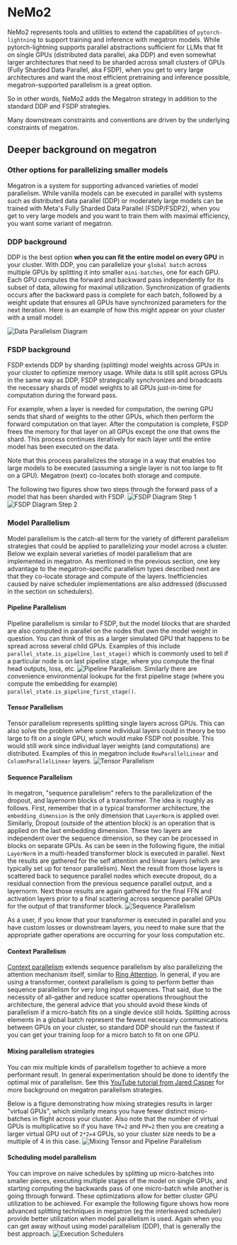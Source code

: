 # NeMo2
NeMo2 represents tools and utilities to extend the capabilities of `pytorch-lightning` to support training and inference
with megatron models. While pytorch-lightning supports parallel abstractions sufficient for LLMs that fit on single GPUs
(distributed data parallel, aka DDP) and even somewhat larger architectures that need to be sharded across small
clusters of GPUs (Fully Sharded Data Parallel, aka FSDP), when you get to very large architectures and want the most
efficient pretraining and inference possible, megatron-supported parallelism is a great option.

So in other words, NeMo2 adds the Megatron strategy in addition to the standard DDP and FSDP strategies.

Many downstream constraints and conventions are driven by the underlying constraints of megatron.

## Deeper background on megatron
### Other options for parallelizing smaller models
Megatron is a system for supporting advanced varieties of model parallelism. While vanilla models can be executed
in parallel with systems such as distributed data parallel (DDP) or moderately large models can be trained with Meta's
Fully Sharded Data Parallel (FSDP/FSDP2), when you get to very large models and you want to train them with maximal
efficiency, you want some variant of megatron.

### DDP background
DDP is the best option **when you can fit the entire model on every GPU** in your cluster. With DDP, you can
parallelize your `global batch` across multiple GPUs by splitting it into smaller `mini-batches`, one for each GPU.
Each GPU computes the forward and backward pass independently for its subset of data, allowing for maximal utilization.
Synchronization of gradients occurs after the backward pass is complete for each batch, followed by a weight update
that ensures all GPUs have synchronized parameters for the next iteration. Here is an example of how this might appear
on your cluster with a small model:

![Data Parallelism Diagram](../assets/images/megatron_background/data_parallelism.jpg)

### FSDP background
FSDP extends DDP by sharding (splitting) model weights across GPUs in your cluster to optimize memory usage.
While data is still split across GPUs in the same way as DDP, FSDP strategically synchronizes and broadcasts
the necessary shards of model weights to all GPUs just-in-time for computation during the forward pass.

For example, when a layer is needed for computation, the owning GPU sends that shard of weights to the other GPUs,
which then perform the forward computation on that layer. After the computation is complete, FSDP frees the memory for
that layer on all GPUs except the one that owns the shard. This process continues iteratively for each layer until the
entire model has been executed on the data.

Note that this process parallelizes the storage in a way that enables too large models to be executed (assuming a single
layer is not too large to fit on a GPU). Megatron (next) co-locates both storage and compute.

The following two figures show two steps through the forward pass of a model that has been sharded with FSDP.
![FSDP Diagram Step 1](../assets/images/megatron_background/fsdp_slide1.jpg)
![FSDP Diagram Step 2](../assets/images/megatron_background/fsdp_slide2.jpg)

### Model Parallelism
Model parallelism is the catch-all term for the variety of different parallelism strategies
that could be applied to parallelizing your model across a cluster. Below we explain several varieties of model
parallelism that are implemented in megatron. As mentioned in the previous section, one key advantage to the
megatron-specific parallelism types described next are that they co-locate storage and compute of the layers. Inefficiencies
caused by naive scheduler implementations are also addressed (discussed in the section on schedulers).

#### Pipeline Parallelism
Pipeline parallelism is similar to FSDP, but the model blocks that are sharded are also computed in parallel on the
nodes that own the model weight in question. You can think of this as a larger simulated GPU that happens to be spread
across several child GPUs. Examples of this include `parallel_state.is_pipeline_last_stage()` which is commonly
used to tell if a particular node is on last pipeline stage, where you compute the final head outputs, loss, etc.
![Pipeline Parallelism](../assets/images/megatron_background/pipeline_parallelism.jpg). Similarly there are convenience
environmental lookups for the first pipeline stage (where you compute the embedding for example)
`parallel_state.is_pipeline_first_stage()`.

#### Tensor Parallelism
Tensor parallelism represents splitting single layers across GPUs. This can also solve the problem where some individual
layers could in theory be too large to fit on a single GPU, which would make FSDP not possible. This would still work
since individual layer weights (and computations) are distributed. Examples of this in megatron include `RowParallelLinear` and
`ColumnParallelLinear` layers.
![Tensor Parallelism](../assets/images/megatron_background/tensor_parallelism.jpg)

#### Sequence Parallelism
In megatron, "sequence parallelism" refers to the parallelization of the dropout, and layernorm blocks of a transformer.
The idea is roughly as follows. First, remember that in a typical transformer architecture, the `embedding_dimension` is
the only dimension that `LayerNorm` is applied over. Similarly, Dropout (outside of the attention block) is an operation
that is applied on the last embedding dimension. These two layers are independent over the sequence dimension, so they
can be processed in blocks on separate GPUs. As can be seen in the following figure, the initial `LayerNorm` in a
multi-headed transformer block is executed in parallel. Next the results are gathered for the self attention and linear
layers (which are typically set up for tensor parallelism). Next the result from those layers is scattered back to
sequence parallel nodes which execute dropout, do a residual connection from the previous sequence parallel output, and
a layernorm. Next those results are again gathered for the final FFN and activation layers prior to a final scattering
across sequence parallel GPUs for the output of that transformer block.
![Sequence Parallelism](../assets/images/megatron_background/sp_korthikanti_2022_fig5.png)

As a user, if you know that your transformer is executed in parallel and you have custom losses or downstream layers,
you need to make sure that the appropriate gather operations are occurring for your loss computation etc.

#### Context Parallelism
[Context parallelism](https://docs.nvidia.com/megatron-core/developer-guide/latest/api-guide/context_parallel.html)
extends sequence parallelism by also parallelizing the attention mechanism itself, similar to
[Ring Attention](https://arxiv.org/abs/2310.01889). In general, if you are using a transformer, context parallelism is
going to perform better than sequence parallelism for very long input sequences. That said, due to the necessity of
all-gather and reduce scatter operations throughout the architecture, the general advice that you should avoid these
kinds of parallelism if a micro-batch fits on a single device still holds. Splitting across elements in a global batch
represent the fewest necessary communications between GPUs on your cluster, so standard DDP should run the fastest if
you can get your training loop for a micro batch to fit on one GPU.

#### Mixing parallelism strategies
You can mix multiple kinds of parallelism together to achieve a more performant result. In general experimentation
should be done to identify the optimal mix of parallelism. See this
[YouTube tutorial from Jared Casper](https://youtu.be/gHaNUcS1_O4) for more background on megatron parallelism
strategies.

Below is a figure demonstrating how mixing strategies results in larger "virtual GPUs", which similarly means you have
fewer distinct micro-batches in flight across your cluster. Also note that the number of virtual GPUs is multiplicative
so if you have `TP=2` and `PP=2` then you are creating a larger virtual GPU out of `2*2=4` GPUs, so your cluster size
needs to be a multiple of 4 in this case.
![Mixing Tensor and Pipeline Parallelism](../assets/images/megatron_background/tensor_and_pipeline_parallelism.jpg)

#### Scheduling model parallelism
You can improve on naive schedules by splitting up micro-batches into smaller pieces, executing multiple stages of the
model on single GPUs, and starting computing the backwards pass of one micro-batch while another is going through forward.
These optimizations allow for better cluster GPU utilization to be achieved. For example the following figure shows
how more advanced splitting techniques in megatron (eg the interleaved scheduler) provide better utilization when model
parallelism is used. Again when you can get away without using model parallelism (DDP), that is generally the best approach.
![Execution Schedulers](../assets/images/megatron_background/execution_schedulers.jpg)
